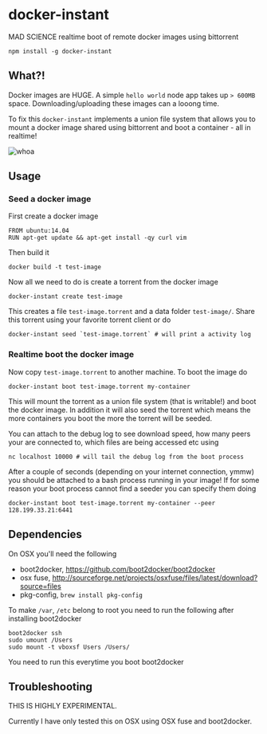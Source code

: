 # docker-instant

MAD SCIENCE realtime boot of remote docker images using bittorrent

```
npm install -g docker-instant
```

## What?!

Docker images are HUGE. A simple `hello world` node app takes up `> 600MB` space.
Downloading/uploading these images can a looong time.

To fix this `docker-instant` implements a union file system that allows you to mount a docker image
shared using bittorrent and boot a container - all in realtime!

![whoa](http://i.imgur.com/rfFWukr.gif)

## Usage

### Seed a docker image

First create a docker image

```
FROM ubuntu:14.04
RUN apt-get update && apt-get install -qy curl vim
```

Then build it

```
docker build -t test-image
```

Now all we need to do is create a torrent from the docker image

```
docker-instant create test-image
```

This creates a file `test-image.torrent` and a data folder `test-image/`.
Share this torrent using your favorite torrent client or do

```
docker-instant seed `test-image.torrent` # will print a activity log
```

### Realtime boot the docker image

Now copy `test-image.torrent` to another machine.
To boot the image do

```
docker-instant boot test-image.torrent my-container
```

This will mount the torrent as a union file system (that is writable!) and boot the docker image.
In addition it will also seed the torrent which means the more containers you boot the more the torrent will be seeded.

You can attach to the debug log to see download speed, how many peers your are connected to, which files are being accessed etc using

```
nc localhost 10000 # will tail the debug log from the boot process
```

After a couple of seconds (depending on your internet connection, ymmw) you should be attached to a bash process
running in your image! If for some reason your boot process cannot find a seeder you can specify them doing

```
docker-instant boot test-image.torrent my-container --peer 128.199.33.21:6441
```

## Dependencies

On OSX you'll need the following

* boot2docker, https://github.com/boot2docker/boot2docker
* osx fuse, http://sourceforge.net/projects/osxfuse/files/latest/download?source=files
* pkg-config, `brew install pkg-config`

To make `/var`, `/etc` belong to root you need to run the following after installing boot2docker

```
boot2docker ssh
sudo umount /Users
sudo mount -t vboxsf Users /Users/
```

You need to run this everytime you boot boot2docker

## Troubleshooting

THIS IS HIGHLY EXPERIMENTAL.

Currently I have only tested this on OSX using OSX fuse and boot2docker.
